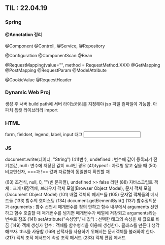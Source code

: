 ## TIL : 22.04.19

### Spring

#### @Annotation 정리

@Component
@Controll, @Service, @Repository

@Configuration
@ComponentScan
@Bean


@RequestMapping(value="", method = RequestMethod.XXX)
@GetMapping
@PostMapping
@RequestParam
@ModelAttribute

@CookieValue
@RequestHeader

### Dynamic Web Proj

생성 후 서버 build path에 서버 라이브러리를 지정해야 jsp 파일 컴파일이 가능함.
아파치 톰캣 라이브러리 import

### HTML

form, fieldset, legend, label, input 태그
<input type="" name="">

### JS

document.write(데이터, "String")
(41)변수, undefined : 변수에 값이 등록되기 전 기본값		,null : 변수에 저장된 값이 null인 경우
(41)typeof : 자료형 알고 싶을 때
(50) 비교연산자, ===과 !== 값과 자료형이 동일한지 확인할 때

(63) 조건식, null, 0, ""(빈 문자열), undefined >> false 리턴
(88) 자바스크립트 객체 : 크게 내장객체, 브라우저 객체 모델(Browser Object Model), 문서 객체 모델(Document Object Model)
(101) 배열 객체의 메서드들
(105) 문자열 객체들의 메서드들
(133) 함수의 호이스팅
(134) document.getElementById()
(137) 함수정의문과 arguments : 함수 선언시 매개변수를 정의 안하고 함수 내부에서 arguments 선언하고 함수 호출할 때 매개변수를 넘기면 매개변수가 배열에 저장되고 arguments라는 변수로 참조
(141) setAttribute("속성명","새 값") : 선택한 태그의 속성을 새 값으로 바꿈
(149) 객체 생성자 함수 : 객체를 함수형식을 이용해 생성한다. 클래스를 만든다 생각해보자. this를 사용함
(169) 선택자를 사용하기 위해서는 문서객체를 불러와야 한다.
(217) 객체 조작 메서드에 속성 조작 메서드
(233) 객체 편집 메서드